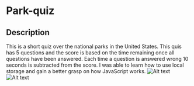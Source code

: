 # Park-quiz
## Description 
This is a short quiz over the national parks in the United States. This quis has 5 questions and the score is based on the time remaining once all questions have been answered. Each time a question is answered wrong 10 seconds is subtracted from the score. 
I was able to learn how to use local storage and gain a better grasp on how JavaScript works.
![Alt text](https://file%2B.vscode-resource.vscode-cdn.net/c%3A/Users/jcbel/OneDrive/Pictures/ParkQuiz.jpg?version%3D1684207113137)
![Alt text](https://file%2B.vscode-resource.vscode-cdn.net/c%3A/Users/jcbel/OneDrive/Pictures/ParkQui2.jpg?version%3D1684207301790)